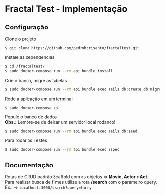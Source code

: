 # Fractal Test - Implementação
## Configuração

Clone o projeto

```sh
$ git clone https://github.com/pedrohcrisanto/fractaltest.git
```

Instale as dependências
```sh
$ cd /fractaltest/
$ sudo docker-compose run --rm api bundle install
```

Crie o banco, migre as tabelas
```sh
$ sudo docker-compose run --rm api bundle exec rails db:create db:migrate 
```

Rode a aplicação em um terminal
```sh
$ sudo docker-compose up
```

Popule o banco de dados<br>
<strong>Obs.:</strong> Lembre-se de deixar um servidor local rodando!
```sh
$ sudo docker-compose run --rm api bundle exec rails db:seed
```

Para rodar os Testes
```sh
$ sudo docker-compose run --rm api bundle exec rspec
```
## Documentação

Rotas de CRUD padrão Scaffold com os objetos => <strong>Movie, Actor e Act.</strong>
<br>
Para realizar busca de filmes utilize a rota <strong>/search</strong> com o parametro query.<br> Ex.: => `localhost:3000/search?query=harry`



